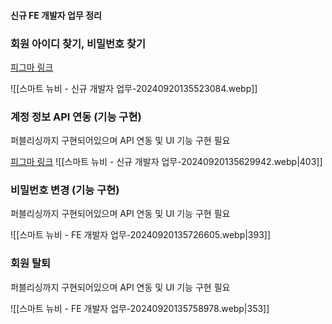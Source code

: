
#### 신규 FE 개발자 업무 정리

### 회원 아이디 찾기, 비밀번호 찾기

[피그마 링크](https://www.figma.com/design/cP0i2VIDGYUGry1bWdHSoO/%EC%8A%A4%EB%A7%88%ED%8A%B8%EB%89%B4%EB%B9%84_%EB%94%94%EC%9E%90%EC%9D%B8?node-id=4088-3526&t=p14uaM11bC6fwigt-4)

![[스마트 뉴비 - 신규 개발자 업무-20240920135523084.webp]]


### 계정 정보 API 연동 (기능 구현)

퍼블리싱까지 구현되어있으며 API 연동 및 UI 기능 구현 필요

[피그마 링크](https://www.figma.com/design/cP0i2VIDGYUGry1bWdHSoO/%EC%8A%A4%EB%A7%88%ED%8A%B8%EB%89%B4%EB%B9%84_%EB%94%94%EC%9E%90%EC%9D%B8?node-id=4088-3526&t=p14uaM11bC6fwigt-4)
![[스마트 뉴비 - 신규 개발자 업무-20240920135629942.webp|403]]


### 비밀번호 변경 (기능 구현)
퍼블리싱까지 구현되어있으며 API 연동 및 UI 기능 구현 필요

![[스마트 뉴비 - FE 개발자 업무-20240920135726605.webp|393]]

### 회원 탈퇴
퍼블리싱까지 구현되어있으며 API 연동 및 UI 기능 구현 필요

![[스마트 뉴비 - FE 개발자 업무-20240920135758978.webp|353]]
